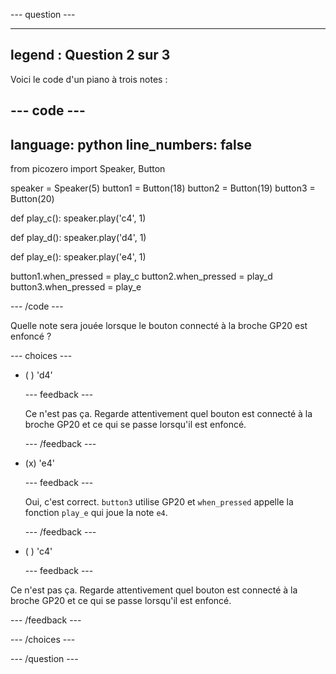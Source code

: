 
--- question ---

---
legend : Question 2 sur 3
---

Voici le code d'un piano à trois notes :

--- code ---
---
language: python
line_numbers: false
---
from picozero import Speaker, Button

speaker = Speaker(5) button1 = Button(18) button2 = Button(19) button3 = Button(20)

def play_c(): speaker.play('c4', 1)

def play_d(): speaker.play('d4', 1)

def play_e(): speaker.play('e4', 1)

button1.when_pressed = play_c button2.when_pressed = play_d button3.when_pressed = play_e

--- /code ---

Quelle note sera jouée lorsque le bouton connecté à la broche GP20 est enfoncé ?

--- choices ---

- ( ) 'd4'

  --- feedback ---

  Ce n'est pas ça. Regarde attentivement quel bouton est connecté à la broche GP20 et ce qui se passe lorsqu'il est enfoncé.

  --- /feedback ---

- (x) 'e4'

  --- feedback ---

  Oui, c'est correct. `button3` utilise GP20 et `when_pressed` appelle la fonction `play_e` qui joue la note `e4`.

  --- /feedback ---

- ( ) 'c4'

  --- feedback ---

Ce n'est pas ça. Regarde attentivement quel bouton est connecté à la broche GP20 et ce qui se passe lorsqu'il est enfoncé.

  --- /feedback ---

--- /choices ---

--- /question ---
